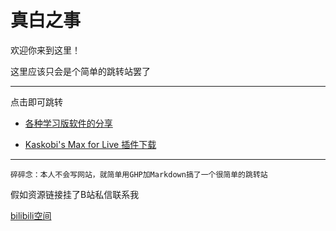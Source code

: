 # 真白之事
欢迎你来到这里！  

这里应该只会是个简单的跳转站罢了

------

点击即可跳转

- [各种学习版软件的分享](mds/share.md)

- [Kaskobi's Max for Live 插件下载](https://kaskobi.com/downloads)

------

`碎碎念：本人不会写网站，就简单用GHP加Markdown搞了一个很简单的跳转站 `

假如资源链接挂了B站私信联系我

[bilibili空间](https://space.bilibili.com/16215189)